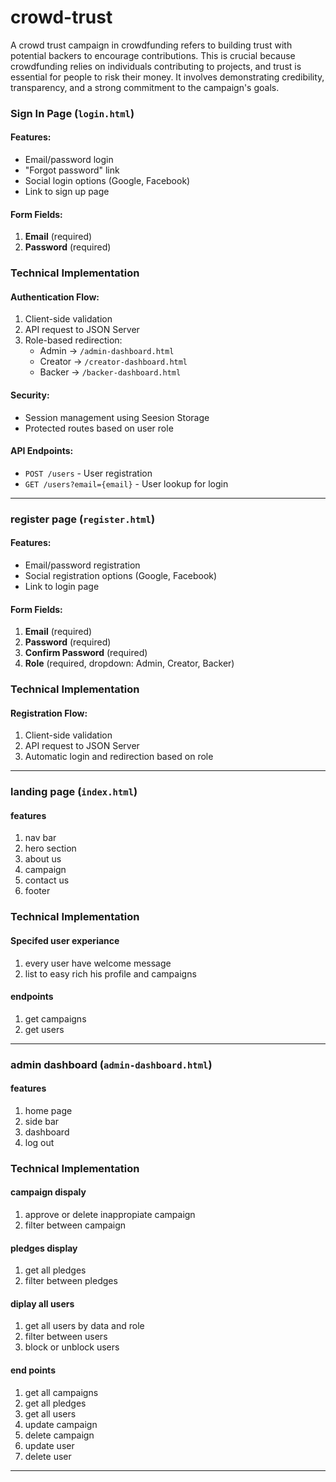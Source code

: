 # crowd-trust
A crowd trust campaign in crowdfunding refers to building trust with potential backers to encourage contributions. This is crucial because crowdfunding relies on individuals contributing to projects, and trust is essential for people to risk their money. It involves demonstrating credibility, transparency, and a strong commitment to the campaign's goals.

### Sign In Page (`login.html`)

#### Features:
- Email/password login
- "Forgot password" link
- Social login options (Google, Facebook)
- Link to sign up page

#### Form Fields:
1. **Email** (required)
2. **Password** (required)

### Technical Implementation

#### Authentication Flow:
1. Client-side validation
2. API request to JSON Server
3. Role-based redirection:
   - Admin → `/admin-dashboard.html`
   - Creator → `/creator-dashboard.html`
   - Backer → `/backer-dashboard.html`

#### Security:
- Session management using Seesion Storage
- Protected routes based on user role

#### API Endpoints:
- `POST /users` - User registration
- `GET /users?email={email}` - User lookup for login
*************************
### register page (`register.html`)
#### Features:
- Email/password registration
- Social registration options (Google, Facebook)
- Link to login page

#### Form Fields:
1. **Email** (required)
2. **Password** (required)
3. **Confirm Password** (required)
4. **Role** (required, dropdown: Admin, Creator, Backer)

### Technical Implementation

#### Registration Flow:
1. Client-side validation
2. API request to JSON Server
3. Automatic login and redirection based on role
***********************
### landing page (`index.html`)
#### features 
1. nav bar
2. hero section
3. about us
4. campaign
5. contact us
6. footer
### Technical Implementation
#### Specifed user experiance
1. every user have welcome message
2. list to easy rich his profile and campaigns
#### endpoints
1. get  campaigns
2. get  users
**************************
### admin dashboard (`admin-dashboard.html`)
#### features 
1. home page
2. side bar
3. dashboard
4. log out


### Technical Implementation

 #### campaign dispaly 
 1. approve or delete inappropiate campaign
 2. filter between campaign
 #### pledges display
 1. get all pledges
 2. filter between pledges
 #### diplay all users
 1. get all users by data and role
 2. filter between users
 3. block or unblock users
#### end points
1. get all campaigns
2. get all pledges
3. get all users
4. update campaign
5. delete campaign
6. update user
7. delete user
***********************************






